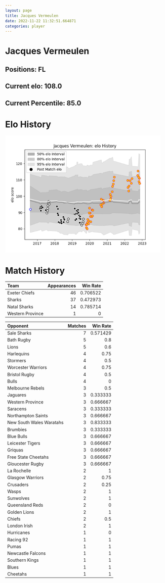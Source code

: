 ```yaml
---  
layout: page  
title: Jacques Vermeulen  
date: 2022-11-22 11:32:51.664871  
categories: player  
---
```

# Jacques Vermeulen

## Positions: FL

## Current elo: 108.0

## Current Percentile: 85.0

# Elo History


![elo history](history_JacquesVermeulen.png)
# Match History


| Team             |   Appearances |   Win Rate |
|:-----------------|--------------:|-----------:|
| Exeter Chiefs    |            46 |   0.706522 |
| Sharks           |            37 |   0.472973 |
| Natal Sharks     |            14 |   0.785714 |
| Western Province |             1 |   0        |

| Opponent                 |   Matches |   Win Rate |
|:-------------------------|----------:|-----------:|
| Sale Sharks              |         7 |   0.571429 |
| Bath Rugby               |         5 |   0.8      |
| Lions                    |         5 |   0.6      |
| Harlequins               |         4 |   0.75     |
| Stormers                 |         4 |   0.5      |
| Worcester Warriors       |         4 |   0.75     |
| Bristol Rugby            |         4 |   0.5      |
| Bulls                    |         4 |   0        |
| Melbourne Rebels         |         3 |   0.5      |
| Jaguares                 |         3 |   0.333333 |
| Western Province         |         3 |   0.666667 |
| Saracens                 |         3 |   0.333333 |
| Northampton Saints       |         3 |   0.666667 |
| New South Wales Waratahs |         3 |   0.833333 |
| Brumbies                 |         3 |   0.333333 |
| Blue Bulls               |         3 |   0.666667 |
| Leicester Tigers         |         3 |   0.666667 |
| Griquas                  |         3 |   0.666667 |
| Free State Cheetahs      |         3 |   0.666667 |
| Gloucester Rugby         |         3 |   0.666667 |
| La Rochelle              |         2 |   1        |
| Glasgow Warriors         |         2 |   0.75     |
| Crusaders                |         2 |   0.25     |
| Wasps                    |         2 |   1        |
| Sunwolves                |         2 |   1        |
| Queensland Reds          |         2 |   0        |
| Golden Lions             |         2 |   1        |
| Chiefs                   |         2 |   0.5      |
| London Irish             |         2 |   1        |
| Hurricanes               |         1 |   0        |
| Racing 92                |         1 |   1        |
| Pumas                    |         1 |   1        |
| Newcastle Falcons        |         1 |   1        |
| Southern Kings           |         1 |   1        |
| Blues                    |         1 |   1        |
| Cheetahs                 |         1 |   1        |
